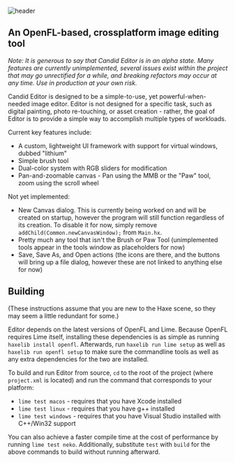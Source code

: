 ![header](https://raw.githubusercontent.com/kokoscript/CandidEditor/master/assets/logo-header.png)
## An OpenFL-based, crossplatform image editing tool

*Note: It is generous to say that Candid Editor is in an alpha state. Many features are currently unimplemented, several issues exist within the project that may go unrectified for a while, and breaking refactors may occur at any time. Use in production at your own risk.*

Candid Editor is designed to be a simple-to-use, yet powerful-when-needed image editor. Editor is not designed for a specific task, such as digital painting, photo re-touching, or asset creation - rather, the goal of Editor is to provide a simple way to accomplish multiple types of workloads.

Current key features include:
* A custom, lightweight UI framework with support for virtual windows, dubbed "lithium"
* Simple brush tool
* Dual-color system with RGB sliders for modification
* Pan-and-zoomable canvas - Pan using the MMB or the "Paw" tool, zoom using the scroll wheel

Not yet implemented:
* New Canvas dialog. This is currently being worked on and will be created on startup, however the program will still function regardless of its creation. To disable it for now, simply remove `addChild(Common.newCanvasWindow);` from `Main.hx`.
* Pretty much any tool that isn't the Brush or Paw Tool (unimplemented tools appear in the tools window as placeholders for now)
* Save, Save As, and Open actions (the icons are there, and the buttons will bring up a file dialog, however these are not linked to anything else for now)

## Building
(These instructions assume that you are new to the Haxe scene, so they may seem a little redundant for some.)

Editor depends on the latest versions of OpenFL and Lime. Because OpenFL requires Lime itself, installing these dependencies is as simple as running `haxelib install openfl`. Afterwards, run `haxelib run lime setup` as well as `haxelib run openfl setup` to make sure the commandline tools as well as any extra dependencies for the two are installed.

To build and run Editor from source, `cd` to the root of the project (where `project.xml` is located) and run the command that corresponds to your platform:
* `lime test macos` - requires that you have Xcode installed
* `lime test linux` - requires that you have g++ installed
* `lime test windows` - requires that you have Visual Studio installed with C++/Win32 support

You can also achieve a faster compile time at the cost of performance by running `lime test neko`. Additionally, substitute `test` with `build` for the above commands to build without running afterward.
